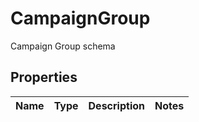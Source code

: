 

# CampaignGroup

Campaign Group schema
## Properties

Name | Type | Description | Notes
------------ | ------------- | ------------- | -------------



